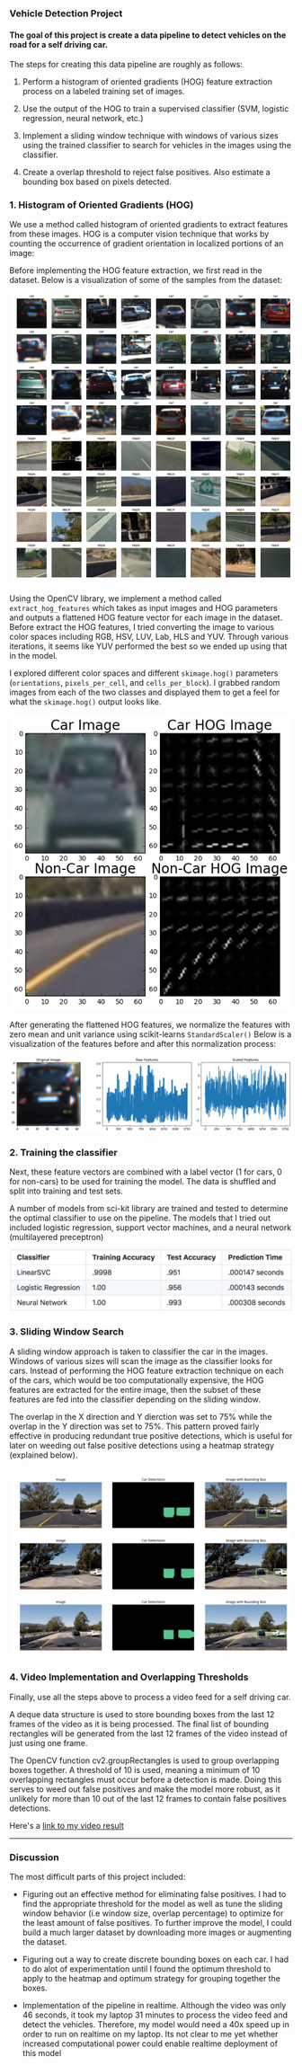 ### Vehicle Detection Project

#### The goal of this project is create a data pipeline to detect vehicles on the road for a self driving car.

The steps for creating this data pipeline are roughly as follows:

1.  Perform a histogram of oriented gradients (HOG) feature 
extraction process on a labeled training set of images.

2.  Use the output of the HOG to train a supervised classifier (SVM, logistic regression, neural network, etc.) 

3.  Implement a sliding window technique with windows of various 
sizes using the trained classifier to search for vehicles in the images using the classifier.

4.  Create a overlap threshold to reject false positives.  Also estimate a bounding box based on pixels detected.

[//]: # (Image References)
[image1]: ./examples/car_not_car.png
[image2]: ./examples/HOG_example.jpg
[image3]: ./examples/sliding_windows.jpg
[image4]: ./examples/sliding_window.jpg
[image5]: ./examples/bboxes_and_heat.png
[image6]: ./examples/labels_map.png
[image7]: ./examples/output_bboxes.png
[video1]: ./project_video.mp4

[myimage1]: ./output_images/dataset.png
[myimage2]: ./output_images/hog_visualization.png
[myimage3]: ./output_images/features.png
[myimage4]: ./output_images/model_performance.png
[myimage5]: ./output_images/bounding_boxes.png


### 1. Histogram of Oriented Gradients (HOG)

We use a method called histogram of oriented gradients to extract features from these images.  HOG is a computer vision technique that works by counting the occurrence of gradient orientation in localized portions of an image:  

Before implementing the HOG feature extraction, we first read in the dataset.  Below is a visualization of some of the samples from the dataset:

![alt text][myimage1]

Using the OpenCV library, we implement a method called `extract_hog_features` which takes as input images and HOG parameters and outputs a flattened HOG feature vector for each image in the dataset.  Before extract the HOG features, I tried converting the image to various color spaces including RGB, HSV, LUV, Lab, HLS and YUV.  Through various iterations, it seems like YUV performed the best so we ended up using that in the model.

I explored different color spaces and different `skimage.hog()` parameters (`orientations`, `pixels_per_cell`, and `cells_per_block`).  I grabbed random images from each of the two classes and displayed them to get a feel for what the `skimage.hog()` output looks like.

![alt text][myimage2]

After generating the flattened HOG features, we normalize the features with zero mean and unit variance using scikit-learns `StandardScaler()` Below is a visualization of the features before and after this normalization process:

![alt text][myimage3]

### 2. Training the classifier

Next, these feature vectors are combined with a label vector (1 for cars, 0 for non-cars) to be used for training the model.  The data is shuffled and split into training and test sets.   

A number of models from sci-kit library are trained and tested to determine the optimal classifier to use on the pipeline. The models that I tried out included logistic regression, support vector machines, and a neural network (multilayered preceptron)

![alt text][myimage4]

### 3. Sliding Window Search

A sliding window approach is taken to classifier the car in the images.   Windows of various sizes will scan the image as the classifier looks for cars.  Instead of performing the HOG feature extraction technique on each of the cars, which would be too computationally expensive, the HOG features are extracted for the entire image, then the subset of these features are fed into the classifier depending on the sliding window.

The overlap in the X direction and Y dierction was set to 75% while the overlap in the Y direction was set to 75%.  This pattern proved fairly effective in producing redundant true positive detections, which is useful for later on weeding out false positive detections using a heatmap strategy (explained below).

![alt text][myimage5]
---

### 4. Video Implementation and Overlapping Thresholds

Finally, use all the steps above to process a video feed for a self driving car.

A deque data structure is used to store bounding boxes from the last 12 frames of the video as it is being processed.  The final list of bounding rectangles will be generated from the last 12 frames of the video instead of just using one frame.   

The OpenCV function cv2.groupRectangles is used to group overlapping boxes together.  A threshold of 10 is used, meaning a minimum of 10 overlapping rectangles must occur before a detection is made.   Doing this serves to weed out false positives and make the model more robust, as it unlikely for more than 10 out of the last 12 frames to contain false positives detections.

Here's a [link to my video result](https://www.youtube.com/watch?v=VuNE1vu05aU)

---

### Discussion

The most difficult parts of this project included:

- Figuring out an effective method for eliminating false positives.  I had to find the appropriate threshold for the model as well as tune the sliding window behavior (i.e window size, overlap percentage) to optimize for the least amount of false positives.  To further improve the model, I could build a much larger dataset by downloading more images or augmenting the dataset.

- Figuring out a way to create discrete bounding boxes on each car.  I had to do alot of experimentation until I found the optimum threshold to apply to the heatmap and optimum strategy for grouping together the boxes.

- Implementation of the pipeline in realtime.  Although the video was only 46 seconds, it took my laptop 31 minutes to process the video feed and detect the vehicles.   Therefore, my model would need a 40x speed up in order to run on realtime on my laptop.   Its not clear to me yet whether increased computational power could enable realtime deployment of this model





